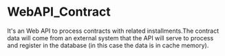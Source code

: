 # WebAPI_Contract
It's an Web API to process contracts with related installments.The contract data will come from an external system that the API will serve to process and register in the database (in this case the data is in cache memory).
